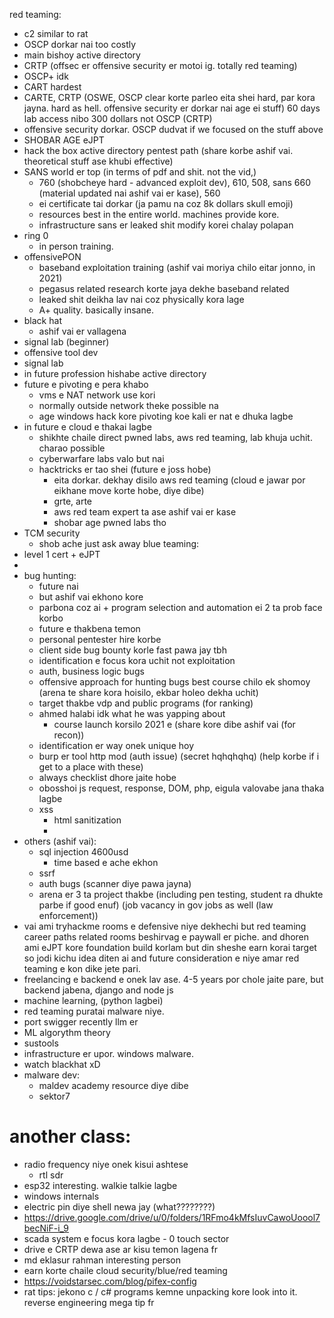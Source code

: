 red teaming:
- c2 similar to rat 
- OSCP dorkar nai too costly 
- main bishoy active directory 
- CRTP (offsec er offensive security er motoi ig. totally red teaming)
- OSCP+ idk 
- CART hardest 
- CARTE, CRTP (OSWE, OSCP clear korte parleo eita shei hard, par kora jayna. hard as hell. offensive security er dorkar nai age ei stuff) 60 days lab access nibo 300 dollars not OSCP (CRTP)
- offensive security dorkar. OSCP dudvat if we focused on the stuff above
- SHOBAR AGE eJPT
- hack the box active directory pentest path (share korbe ashif vai. theoretical stuff ase khubi effective)
- SANS world er top (in terms of pdf and shit. not the vid,)
	- 760 (shobcheye hard - advanced exploit dev), 610, 508, sans 660 (material updated nai ashif vai er kase), 560
	- ei certificate tai dorkar (ja pamu na coz 8k dollars skull emoji)
	- resources best in the entire world. machines provide kore. 
	- infrastructure sans er leaked shit modify korei chalay polapan
- ring 0
	- in person training. 
- offensivePON
	- baseband exploitation training (ashif vai moriya chilo eitar jonno, in 2021)
	- pegasus related research korte jaya dekhe baseband related 
	- leaked shit deikha lav nai coz physically kora lage
	- A+ quality. basically insane. 
- black hat 
	- ashif vai er vallagena
- signal lab (beginner)
- offensive tool dev 
- signal lab
- in future profession hishabe active directory
- future e pivoting e pera khabo
	- vms e NAT network use kori 
	- normally outside network theke possible na
	- age windows hack kore pivoting koe kali er nat e dhuka lagbe
- in future e cloud e thakai lagbe 
	- shikhte chaile direct pwned labs,  aws red teaming, lab khuja uchit. charao possible
	- cyberwarfare labs valo but nai 
	- hacktricks er tao shei (future e joss hobe)
		- eita dorkar. dekhay disilo aws red teaming (cloud e jawar por eikhane move korte hobe, diye dibe)
		- grte, arte 
		- aws red team expert ta ase ashif vai er kase
		- shobar age pwned labs tho 
- TCM security 
	- shob ache just ask away 
blue teaming: 
- level 1 cert + eJPT
- 
- bug hunting:
	- future nai 
	- but ashif vai ekhono kore 
	- parbona coz ai + program selection and automation ei 2 ta prob face korbo 
	- future e thakbena temon 
	- personal pentester hire korbe 
	- client side bug bounty korle fast pawa jay tbh 
	- identification e focus kora uchit not exploitation 
	- auth, business logic bugs
	- offensive approach for hunting bugs best course chilo ek shomoy (arena te share kora hoisilo, ekbar holeo dekha uchit)
	- target thakbe vdp and public programs (for ranking)
	- ahmed halabi idk what he was yapping about 
		- course launch korsilo 2021 e (share kore dibe ashif vai (for recon)) 
	- identification er way onek unique hoy 
	- burp er tool http mod (auth issue) (secret hqhqhqhq) (help korbe if i get to a place with these)
	- always checklist dhore jaite hobe 
	- obosshoi js request, response, DOM, php, eigula valovabe jana thaka lagbe 
	- xss 
		- html sanitization 
		- 
- others (ashif vai):
	- sql injection 4600usd 
		- time based e ache ekhon 
	- ssrf
	- auth bugs (scanner diye pawa jayna)
	- arena er 3 ta project thakbe (including pen testing, student ra dhukte parbe if good enuf) (job vacancy in gov jobs as well (law enforcement))
- vai ami tryhackme rooms e defensive niye dekhechi but red teaming career paths related rooms beshirvag e paywall er piche. and dhoren ami eJPT kore foundation build korlam but din sheshe earn korai target so jodi kichu idea diten ai and future consideration e niye amar red teaming e kon dike jete pari. 
- freelancing e backend e onek lav ase. 4-5 years por chole jaite pare, but backend jabena, django and node js 
- machine learning, (python lagbei)
- red teaming puratai malware niye. 
- port swigger recently llm er 
- ML algorythm theory 
- sustools
- infrastructure er upor. windows malware. 
- watch blackhat xD
- malware dev:
	- maldev academy resource diye dibe
	- sektor7
# another class:
- radio frequency niye onek kisui ashtese 
	- rtl sdr
- esp32 interesting. walkie talkie lagbe 
- windows internals 
- electric pin diye shell newa jay (what????????)
- https://drive.google.com/drive/u/0/folders/1RFmo4kMfsIuvCawoUoool7becNiF-i_9
- scada system e focus kora lagbe - 0 touch sector
- drive e CRTP dewa ase ar kisu temon lagena fr
- md eklasur rahman interesting person
- earn korte chaile cloud security/blue/red teaming 
- https://voidstarsec.com/blog/pifex-config
- rat tips: jekono c / c# programs kemne unpacking kore look into it. reverse engineering mega tip fr